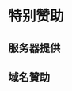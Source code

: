 # 特别赞助

<script setup>
import { VPTeamMembers } from 'vitepress/theme'

// 服务器提供
const 服务器提供 = [
  {
    avatar: '/03.jpg',
    name: '卜粟粟～',
  },
]

// 内务部
const 域名贊助 = [
  {
    avatar: '/04.jpg',
    name: '纳西妲',
  },
]

</script>

## 服务器提供
<VPTeamMembers size="small" :members="服务器提供" />

## 域名贊助
<VPTeamMembers size="small" :members="域名贊助" />